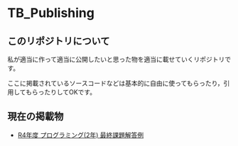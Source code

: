 # TB_Publishing

## このリポジトリについて
私が適当に作って適当に公開したいと思った物を適当に載せていくリポジトリです。

ここに掲載されているソースコードなどは基本的に自由に使ってもらったり，引用してもらったりしてOKです。

## 現在の掲載物

- [R4年度 プログラミング(2年) 最終課題解答例](https://github.com/tobutrain/TB_Publishing/tree/main/EE_PG_4thQ_ASGN)
